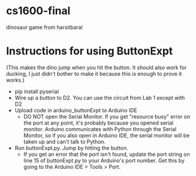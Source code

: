 # cs1600-final

dinosaur game from harsitbaral

# Instructions for using ButtonExpt 
(This makes the dino jump when you hit the button. It should also work for ducking, I just didn't bother to make it because this is enough to prove it works.)
- pip install pyserial
- Wire up a button to D2. You can use the circuit from Lab 1 except with D2
- Upload code in arduino_buttonExpt to Arduino IDE
    - DO NOT open the Serial Monitor. If you get "resource busy" error on the port at any point, it's probably because you opened serial monitor. Arduino communicates with Python through the Serial Monitor, so if you also open in Arduino IDE, the serial monitor will be taken up and can't talk to Python.
- Run buttonExpt.py. Jump by hitting the button.
    - If you get an error that the port isn't found, update the port string on line 15 of buttonExpt.py to your Arduino's port number. Get this by going to the Arduino IDE > Tools > Port.
